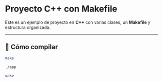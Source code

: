 # Proyecto C++ con Makefile

Este es un ejemplo de proyecto en **C++** con varias clases, un **Makefile** y estructura organizada.

---

## 🔹 Cómo compilar
```bash
make

./app

make
